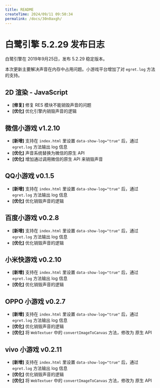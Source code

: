 ```yaml
---
title: README
createTime: 2024/09/11 09:50:34
permalink: /docs/30n0axgh/
---
```

# 白鹭引擎 5.2.29 发布日志
白鹭引擎在 2019年9月25日，发布 5.2.29 稳定版本。

本次更新主要解决声音在内存中占用问题。小游戏平台增加了对 `egret.log` 方法的支持。

## 2D 渲染 - JavaScript 
- **[修复]** 修复 RES 模块不能销毁声音的问题
- **[优化]** 优化引擎内销毁声音的逻辑


## 微信小游戏 v1.2.10
- **[新增]** 支持在 `index.html` 里设置 `data-show-log="true"` 后，通过 `egret.log` 方法输出 log 信息
- **[优化]** 声音系统替换为微信的原生 API
- **[优化]** 增加通过调用微信的原生 API 来销毁声音

## QQ小游戏 v0.1.5
- **[新增]** 支持在 `index.html` 里设置 `data-show-log="true"` 后，通过 `egret.log` 方法输出 log 信息
- **[优化]** 优化销毁声音的逻辑

## 百度小游戏 v0.2.8
- **[新增]** 支持在 `index.html` 里设置 `data-show-log="true"` 后，通过 `egret.log` 方法输出 log 信息
- **[优化]** 优化销毁声音的逻辑

## 小米快游戏 v0.2.10
- **[新增]** 支持在 `index.html` 里设置 `data-show-log="true"` 后，通过 `egret.log` 方法输出 log 信息
- **[优化]** 优化销毁声音的逻辑

## OPPO 小游戏 v0.2.7
- **[新增]** 支持在 `index.html` 里设置 `data-show-log="true"` 后，通过 `egret.log` 方法输出 log 信息
- **[优化]** 优化销毁声音的逻辑
- **[优化]** 将 `WebTextuer` 中的 `convertImageToCanvas` 方法，修改为 原生 API

## vivo 小游戏 v0.2.11
- **[新增]** 支持在 `index.html` 里设置 `data-show-log="true"` 后，通过 `egret.log` 方法输出 log 信息
- **[优化]** 优化销毁声音的逻辑
- **[优化]** 将 `WebTextuer` 中的 `convertImageToCanvas` 方法，修改为 原生 API
